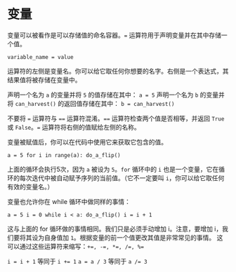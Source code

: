 # 变量
变量可以被看作是可以存储值的命名容器。`=` 运算符用于声明变量并在其中存储一个值。

`variable_name = value`

运算符的左侧是变量名。你可以给它取任何你想要的名字。右侧是一个表达式，其结果值将被存储在变量中。

声明一个名为 `a` 的变量并将 `5` 的值存储在其中：
`a = 5`
声明一个名为 `b` 的变量并将 `can_harvest()` 的返回值存储在其中：
`b = can_harvest()`

不要将 `=` 运算符与 `==` 运算符混淆。`==` 运算符检查两个值是否相等，并返回 `True` 或 `False`。`=` 运算符将右侧的值赋给左侧的名称。

变量被赋值后，你可以在代码中使用它来获取它包含的值。

`a = 5
for i in range(a):
	do_a_flip()`

上面的循环会执行5次，因为 `a` 被设为 `5`。`for` 循环中的 `i` 也是一个变量，它在循环的每次迭代中被自动赋予序列的当前值。（它不一定要叫 `i`，你可以给它取任何有效的变量名。）

变量也允许你在 while 循环中做同样的事情：

`a = 5
i = 0
while i < a:
	do_a_flip()
	i = i + 1`

这与上面的 for 循环做的事情相同。我们只是必须手动增加 i。注意，要增加 i，我们要将其设为自身值加 `1`。根据变量的前一个值更改其值是非常常见的事情。
这可以通过这些运算符来缩写：`+=, -=, *=, /=, %=`

`i = i + 1` 等同于 `i += 1`
`a = a / 3` 等同于 `a /= 3`